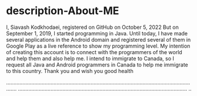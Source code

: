 # description-About-ME
I, Siavash Kodkhodaei, registered on GitHub on October 5, 2022 But on September 1, 2019, I started programming in Java. Until today, I have made several applications in the Android domain and registered several of them in Google Play as a live reference to show my programming level.  My intention of creating this account is to connect with the programmers of the world and help them and also help me.  I intend to immigrate to Canada, so I request all Java and Android programmers in Canada to help me immigrate to this country.  Thank you and wish you good health

...................................................................................................................................
..................................................................................................................
..
